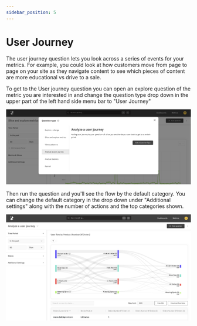 ```yaml
---
sidebar_position: 5
---
```


# User Journey


The user journey question lets you look across a series of events for your metrics. For example, you could look at how customers move from page to page on your site as they navigate content to see which pieces of content are more educational vs drive to a sale.

To get to the User journey question you can open an explore question of the metric you are interested in and change the question type drop down in the upper part of the left hand side menu bar to "User Journey" 

![change-question-type](../assets/change-question-type-user-journey.png)

Then run the question and you'll see the flow by the default category. You can change the default category in the drop down under "Additional settings" along with the number of actions and the top categories shown. 

![user-journey](../assets/user-journey.png)
